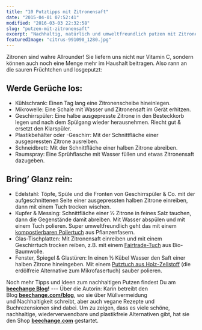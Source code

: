 ```yaml
---
title: "10 Putztipps mit Zitronensaft"
date: "2015-04-01 07:52:41"
modified: "2016-03-03 22:32:58"
slug: "putzen-mit-zitronensaft"
excerpt: "Nachhaltig, natürlich und umweltfreundlich putzen mit Zitronensaft! Denn der beseitigt Gerüche und bringt Edelstahl, Glas & Co wieder auf Hochglanz!"
featuredImage: "citrus-991090_1280.jpg"
---
```


Zitronen sind wahre Allrounder! Sie liefern uns nicht nur Vitamin C, sondern können auch noch eine Menge mehr im Haushalt beitragen. Also rann an die sauren Früchtchen und losgeputzt:

## Werde Gerüche los:

*   Kühlschrank: Einen Tag lang eine Zitronenscheibe hineinlegen.
*   Mikrowelle: Eine Schale mit Wasser und Zitronensaft im Gerät erhitzen.
*   Geschirrspüler: Eine halbe ausgepresste Zitrone in den Besteckkorb legen und nach dem Spülgang wieder herausnehmen. Riecht gut & ersetzt den Klarspüler.
*   Plastikbehälter oder -Geschirr: Mit der Schnittfläche einer ausgepressten Zitrone ausreiben.
*   Schneidbrett: Mit der Schnittfläche einer halben Zitrone abreiben.
*   Raumspray: Eine Sprühflasche mit Wasser füllen und etwas Zitronensaft dazugeben.

## Bring’ Glanz rein:

*   Edelstahl: Töpfe, Spüle und die Fronten von Geschirrspüler & Co. mit der aufgeschnittenen Seite einer ausgepressten halben Zitrone einreiben, dann mit einem Tuch trocken wischen.
*   Kupfer & Messing: Schnittfläche einer ½ Zitrone in feines Salz tauchen, dann die Gegenstände damit abreiben. Mit Wasser abspülen und mit einem Tuch polieren. Super umweltfreundlich geht das mit einem [kompostierbaren Poliertuch](http://www.beechange.com/tucher-schwamme-co/122-3-er-pack-twist-staub-poliertuecher-bamboo-cloth-.html) aus Pflanzenfasern.
*   Glas-Tischplatten: Mit Zitronensaft einreiben und mit einem Geschirrtuch trocken reiben, z.B. mit einem [Fairtrade-Tuch](http://www.beechange.com/haushalt/151-fair-trade-bio-geschirrtuecher.html) aus Bio-Baumwolle.
*   Fenster, Spiegel & Glastüren: In einen ½ Kübel Wasser den Saft einer halben Zitrone hineingeben. Mit einem [Putztuch aus Holz-Zellstoff](http://www.beechange.com/tucher-schwamme-co/208-putztuch-holzzellstoff-doppelpack.html) (die erdölfreie Alternative zum Mikrofasertuch) sauber polieren.

Noch mehr Tipps und Ideen zum nachhaltigen Putzen findest Du am **[beechange Blog](http://www.beechange.com/blog/reduce/tipps-natuerlich-putzen)!** \--- Über die Autorin: Karin betreibt den Blog [**beechange.com/blog**](http://www.beechange.com/blog/), wo sie über Müllvermeidung und Nachhaltigkeit schreibt, aber auch vegane Rezepte und Buchrezensionen sind dabei. Um zu zeigen, dass es viele schöne, nachhaltige, wiederverwendbare und plastikfreie Alternativen gibt, hat sie den Shop **[beechange.com](http://www.beechange.com/)** gestartet.